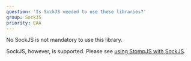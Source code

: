 ```yaml
---
question: 'Is SockJS needed to use these libraries?'
group: SockJS
priority: EAA
---
```


No SockJS is not mandatory to use this library.

SockJS, however, is supported.
Please see
[using StompJS with SockJS](/guide/stompjs/rx-stomp/using-stomp-with-sockjs.html).
